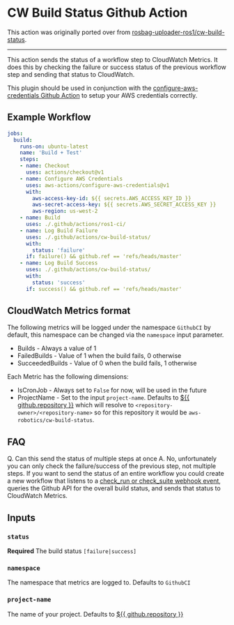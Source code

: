 # CW Build Status Github Action

This action was originally ported over from [rosbag-uploader-ros1/cw-build-status][cw-build-status].

----

This action sends the status of a workflow step to CloudWatch Metrics. It does 
this by checking the failure or success status of the previous workflow step
and sending that status to CloudWatch.  

This plugin should be used in conjunction with the [configure-aws-credentials Github Action][configure-aws-credentials] to setup your 
AWS credentials correctly. 

## Example Workflow

```yaml
jobs:
  build:
    runs-on: ubuntu-latest
    name: 'Build + Test'
    steps:
    - name: Checkout
      uses: actions/checkout@v1
    - name: Configure AWS Credentials
      uses: aws-actions/configure-aws-credentials@v1
      with:
        aws-access-key-id: ${{ secrets.AWS_ACCESS_KEY_ID }}
        aws-secret-access-key: ${{ secrets.AWS_SECRET_ACCESS_KEY }}
        aws-region: us-west-2
    - name: Build
      uses: ./.github/actions/ros1-ci/
    - name: Log Build Failure
      uses: ./.github/actions/cw-build-status/
      with:
        status: 'failure'
      if: failure() && github.ref == 'refs/heads/master'
    - name: Log Build Success
      uses: ./.github/actions/cw-build-status/
      with:
        status: 'success'
      if: success() && github.ref == 'refs/heads/master'
```

## CloudWatch Metrics format

The following metrics will be logged under the namespace `GithubCI` by default, 
this namespace can be changed via the `namespace` input parameter.

- Builds - Always a value of 1
- FailedBuilds  - Value of 1 when the build fails, 0 otherwise
- SucceededBuilds - Value of 0 when the build fails, 1 otherwise

Each Metric has the following dimensions:

- IsCronJob - Always set to `False` for now, will be used in the future
- ProjectName - Set to the input `project-name`. Defaults to [${{ github.repository }}] which will resolve to `<repository-owner>/<repository-name>` so for this repository
it would be `aws-robotics/cw-build-status`.

## FAQ

Q. Can this send the status of multiple steps at once
A. No, unfortunately you can only check the failure/success of the previous step, 
not multiple steps. If you want to send the status of an entire workflow you could create a new workflow that listens to a [check_run or check_suite webhook event](https://developer.github.com/v3/activity/events/types/#checkrunevent), queries
the Github API for the overall build status, and sends that status to CloudWatch Metrics.

## Inputs

### `status`

**Required** The build status `[failure|success]`

### `namespace`

The namespace that metrics are logged to. Defaults to `GithubCI`

### `project-name`

The name of your project. Defaults to [${{ github.repository }}]

[${{ github.repository }}]: https://help.github.com/en/actions/automating-your-workflow-with-github-actions/contexts-and-expression-syntax-for-github-actions#github-context


[cw-build-status]: https://github.com/aws-robotics/rosbag-uploader-ros1/tree/master/.github/actions/cw-build-status
[configure-aws-credentials]: https://github.com/aws-actions/configure-aws-credentials
